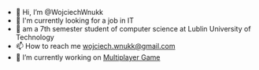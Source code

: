 - 👋 Hi, I’m @WojciechWnukk
- 👀 I'm currently looking for a job in IT
- 🌱 am a 7th semester student of computer science at Lublin University of Technology
- 📫 How to reach me wojciech.wnukk@gmail.com
- 🔭 I’m currently working on [Multiplayer Game](https://github.com/WojciechWnukk/multiplayerGame)
<!---
WojciechWnukk/WojciechWnukk is a ✨ special ✨ repository because its `README.md` (this file) appears on your GitHub profile.
You can click the Preview link to take a look at your changes.
--->

